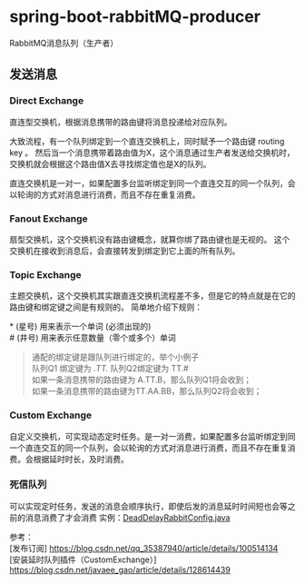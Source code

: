 # spring-boot-rabbitMQ-producer

RabbitMQ消息队列（生产者）

## 发送消息

### Direct Exchange 

直连型交换机，根据消息携带的路由键将消息投递给对应队列。

大致流程，有一个队列绑定到一个直连交换机上，同时赋予一个路由键 routing key 。
然后当一个消息携带着路由值为X，这个消息通过生产者发送给交换机时，交换机就会根据这个路由值X去寻找绑定值也是X的队列。

直连交换机是一对一，如果配置多台监听绑定到同一个直连交互的同一个队列，会以轮询的方式对消息进行消费，而且不存在重复消费。

### Fanout Exchange

扇型交换机，这个交换机没有路由键概念，就算你绑了路由键也是无视的。 这个交换机在接收到消息后，会直接转发到绑定到它上面的所有队列。

### Topic Exchange

主题交换机，这个交换机其实跟直连交换机流程差不多，但是它的特点就是在它的路由键和绑定键之间是有规则的。
简单地介绍下规则：

\*  (星号) 用来表示一个单词 (必须出现的)  
\#  (井号) 用来表示任意数量（零个或多个）单词

> 通配的绑定键是跟队列进行绑定的，举个小例子  
队列Q1 绑定键为 *.TT.*          队列Q2绑定键为  TT.#  
如果一条消息携带的路由键为 A.TT.B，那么队列Q1将会收到；  
如果一条消息携带的路由键为TT.AA.BB，那么队列Q2将会收到；

### Custom Exchange

自定义交换机，可实现动态定时任务。是一对一消费，如果配置多台监听绑定到同一个直连交互的同一个队列，会以轮询的方式对消息进行消费，而且不存在重复消费。会根据延时时长，及时消费。

### 死信队列

可以实现定时任务，发送的消息会顺序执行，即使后发的消息延时时间短也会等之前的消息消费了才会消费
实例：[DeadDelayRabbitConfig.java](src%2Fmain%2Fjava%2Fcom%2Fexample%2FspringbootrabbitMQproducer%2Fcommon%2Fconfig%2FDeadDelayRabbitConfig.java)

参考：  
[发布订阅] <https://blog.csdn.net/qq_35387940/article/details/100514134>  
[安装延时队列插件（CustomExchange）] <https://blog.csdn.net/javaee_gao/article/details/128614439>

